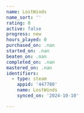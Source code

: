 ```yaml
---
name: LostWinds
name_sort: ''
rating: 0
active: false
progress: new
hours_played: 0
purchased_on: .nan
started_on: .nan
beaten_on: .nan
completed_on: .nan
mastered_on: .nan
identifiers:
  - type: steam
    appid: '447780'
    name: LostWinds
    synced_on: '2024-10-10'

---
```

